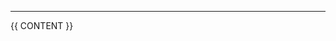 

<!-- START PavanMudigonda/coverage-reporter@main/badge-template.md -->
<!-- END PavanMudigonda/coverage-reporter@main/badge-template.md -->

---

{{ CONTENT }}
